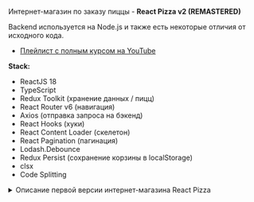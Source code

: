 Интернет-магазин по заказу пиццы - **React Pizza v2 (REMASTERED)**

Backend используется на Node.js и также есть некоторые отличия от исходного кода.

- [Плейлист с полным курсом на YouTube](https://www.youtube.com/playlist?list=PL0FGkDGJQjJG9eI85xM1_iLIf6BcEdaNl)

**Stack:**

- ReactJS 18
- TypeScript
- Redux Toolkit (хранение данных / пицц)
- React Router v6 (навигация)
- Axios (отправка запроса на бэкенд)
- React Hooks (хуки)
- React Content Loader (скелетон)
- React Pagination (пагинация)
- Lodash.Debounce
- Redux Persist (сохранение корзины в localStorage)
- clsx
- Code Splitting

<details>
  <summary>Описание первой версии интернет-магазина React Pizza</summary>
  <br />
  Интернет-магазин по заказу пиццы - <b>React Pizza</b>

- [Плейлист с полным курсом на YouTube](https://www.youtube.com/playlist?list=PL0FGkDGJQjJFMRmP7wZ771m1Nx-m2_qXq)

**Stack:**

- ReactJS + хуки
- classnames
- React Router
- Axios
- json-server
- Redux
- Redux thunk

</details>
